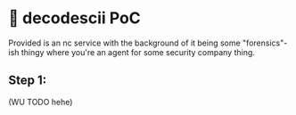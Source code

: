 # 🥀 decodescii PoC

Provided is an nc service with the background of it being some "forensics"-ish thingy where you're an agent for some security company thing.

## Step 1:

(WU TODO hehe)
